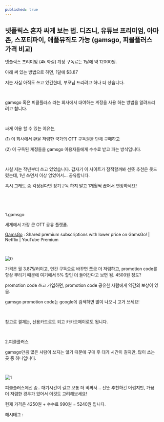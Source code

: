 ```yaml
---
published: true
---
```

## 넷플릭스 혼자 싸게 보는 법. 디즈니, 유튜브 프리미엄, 아마존, 스포티파이, 애플뮤직도 가능 (gamsgo, 피클플러스 가격 비교)

넷플릭스 프리미엄 (4k 화질) 계정 구독료는 1달에 약 12000원.

아래 써 있는 방법으로 하면, 1달에 $3.87

저는 사실 아직도 쓰고 있긴한데, 부모님 드리려고 하나 더 샀습니다.

​

gamsgo 혹은 피클플러스 라는 회사에서 대여하는 계정을 사용 하는 방법을 알려드리려고 합니다.

​

싸게 이용 할 수 있는 이유는,

(1) 이 회사에서 환율 저렴한 국가의 OTT 구독권을 단체 구매하고

(2) 이 구독된 계정들을 gamsgo 이용자들에게 수수료 받고 파는 방식입니다.

​

사실 저는 작년부터 쓰고 있었습니다. 갑자기 이 사이트가 잠적할까봐 선뜻 추천은 못드렸는데, 1년 쓰면서 이상 없었어서... 공유합니다.

혹시 그래도 좀 걱정된다면 장기구독 하지 말고 1개월씩 끊어서 연장하세요!

​

​

1.gamsgo

세계에서 가장 큰 OTT 공유 플랫폼.

[GamsGo](https://www.gamsgo.com/partner/ykeX7B) : Shared premium subscriptions with lower price on GamsGo! | Netflix | YouTube Premium

​

![0](/asset/img/222767982756/0.png)

가격은 월 3.87달러이고, 연간 구독으로 바꾸면 쪼금 더 저렴하고, promotion code를 항상 뿌리기 때문에 여기에서 5% 할인 더 들어간다고 보면 됨. 4500원 정도?

promotion code 쓰고 가입하면, promotion code 공유한 사람에게 약간의 보상이 있음.

gamsgo promotion code는 google에 검색하면 많이 나오니 고거 쓰세요!

​

참고로 결제는, 신용카드로도 되고 카카오페이로도 됩니다.

​

2.피클플러스

gamsgo만큼 많은 사람이 쓰지는 않기 때문에 구매 후 대기 시간이 길지만, 많이 쓰는 곳 중 하나입니다.

​

![1](/asset/img/222767982756/1.png)

피클플러스에선 좀.. 대기시간이 길고 보통 더 비싸서... 선뜻 추천하긴 어렵지만, 가끔 더 저렴한 경우가 있어서 이것도 고려해보세요!

현재 가격은 4250원 + 수수료 990원 = 5240원 입니다.

 해시태그 : 